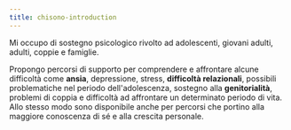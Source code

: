 ```yaml
---
title: chisono-introduction
---
```


Mi occupo di sostegno psicologico rivolto ad adolescenti, giovani adulti, adulti, coppie e famiglie.

Propongo percorsi di supporto per comprendere e affrontare alcune difficoltà come **ansia**, depressione, stress, **difficoltà relazionali**, possibili problematiche nel periodo dell'adolescenza, sostegno alla **genitorialità**, problemi di coppia e difficoltà ad affrontare un determinato periodo di vita. Allo stesso modo sono disponibile anche per percorsi che portino alla maggiore conoscenza di sé e alla crescita personale.
